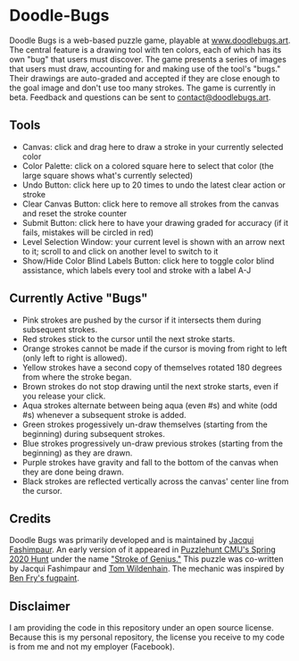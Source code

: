 # Doodle-Bugs
Doodle Bugs is a web-based puzzle game, playable at www.doodlebugs.art. The central feature is a drawing tool with ten colors, each of which has its own "bug" that users must discover. The game presents a series of images that users must draw, accounting for and making use of the tool's "bugs." Their drawings are auto-graded and accepted if they are close enough to the goal image and don't use too many strokes. The game is currently in beta. Feedback and questions can be sent to contact@doodlebugs.art.

## Tools
- Canvas: click and drag here to draw a stroke in your currently selected color
- Color Palette: click on a colored square here to select that color (the large square shows what's currently selected)
- Undo Button: click here up to 20 times to undo the latest clear action or stroke
- Clear Canvas Button: click here to remove all strokes from the canvas and reset the stroke counter
- Submit Button: click here to have your drawing graded for accuracy (if it fails, mistakes will be circled in red)
- Level Selection Window: your current level is shown with an arrow next to it; scroll to and click on another level to switch to it
- Show/Hide Color Blind Labels Button: click here to toggle color blind assistance, which labels every tool and stroke with a label A-J

## Currently Active "Bugs"
- Pink strokes are pushed by the cursor if it intersects them during subsequent strokes.
- Red strokes stick to the cursor until the next stroke starts.
- Orange strokes cannot be made if the cursor is moving from right to left (only left to right is allowed).
- Yellow strokes have a second copy of themselves rotated 180 degrees from where the stroke began.
- Brown strokes do not stop drawing until the next stroke starts, even if you release your click.
- Aqua strokes alternate between being aqua (even #s) and white (odd #s) whenever a subsequent stroke is added.
- Green strokes progessively un-draw themselves (starting from the beginning) during subsequent strokes.
- Blue strokes progressively un-draw previous strokes (starting from the beginning) as they are drawn.
- Purple strokes have gravity and fall to the bottom of the canvas when they are done being drawn.
- Black strokes are reflected vertically across the canvas' center line from the cursor.

## Credits
Doodle Bugs was primarily developed and is maintained by [Jacqui Fashimpaur](https://www.jacquifashimpaur.com). An early version of it appeared in [Puzzlehunt CMU's Spring 2020 Hunt](https://puzzlehunt.club.cc.cmu.edu/hunt/14/) under the name ["Stroke of Genius."](https://puzzlehunt.club.cc.cmu.edu/puzzle/11011/) This puzzle was co-written by Jacqui Fashimpaur and [Tom Wildenhain](https://www.tomwildenhain.com). The mechanic was inspired by [Ben Fry's fugpaint](https://benfry.com/fugpaint/).

## Disclaimer
I am providing the code in this repository under an open source license. Because this is my personal repository, the license you receive to my code is from me and not my employer (Facebook).
